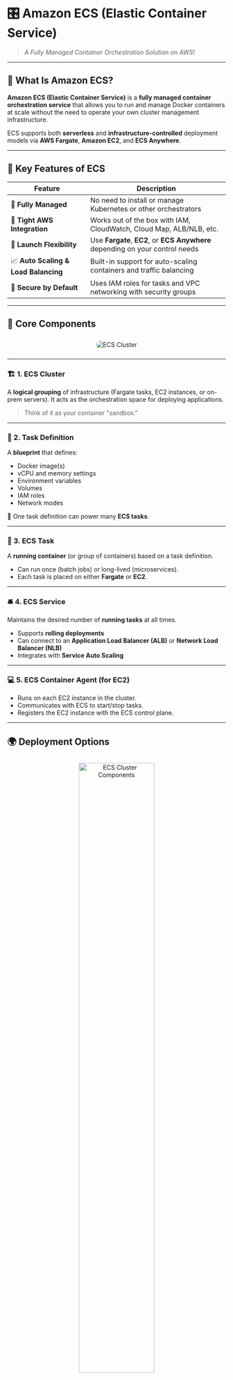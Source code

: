 # 🎛️ Amazon ECS (Elastic Container Service)

> _A Fully Managed Container Orchestration Solution on AWS!_

---

## 🧠 What Is Amazon ECS?

**Amazon ECS (Elastic Container Service)** is a **fully managed container orchestration service** that allows you to run and manage Docker containers at scale without the need to operate your own cluster management infrastructure.

ECS supports both **serverless** and **infrastructure-controlled** deployment models via **AWS Fargate**, **Amazon EC2**, and **ECS Anywhere**.

---

## 🌟 Key Features of ECS

| Feature                              | Description                                                                   |
| ------------------------------------ | ----------------------------------------------------------------------------- |
| 🚀 **Fully Managed**                 | No need to install or manage Kubernetes or other orchestrators                |
| 🔄 **Tight AWS Integration**         | Works out of the box with IAM, CloudWatch, Cloud Map, ALB/NLB, etc.           |
| 🧰 **Launch Flexibility**            | Use **Fargate**, **EC2**, or **ECS Anywhere** depending on your control needs |
| 📈 **Auto Scaling & Load Balancing** | Built-in support for auto-scaling containers and traffic balancing            |
| 🔐 **Secure by Default**             | Uses IAM roles for tasks and VPC networking with security groups              |

---

## 🧱 Core Components

<div style="text-align: center; padding: 10px">
  <img alt="ECS Cluster" src="images/ecs-cluster.png" style="border-radius: 10px"/>
</div>


---

### 🏗️ 1. **ECS Cluster**

A **logical grouping** of infrastructure (Fargate tasks, EC2 instances, or on-prem servers). It acts as the orchestration space for deploying applications.

> Think of it as your container "sandbox."

---

### 📘 2. **Task Definition**

A **blueprint** that defines:

- Docker image(s)
- vCPU and memory settings
- Environment variables
- Volumes
- IAM roles
- Network modes

🔁 One task definition can power many **ECS tasks**.

---

### 🚀 3. **ECS Task**

A **running container** (or group of containers) based on a task definition.

- Can run once (batch jobs) or long-lived (microservices).
- Each task is placed on either **Fargate** or **EC2**.

---

### 🛎️ 4. **ECS Service**

Maintains the desired number of **running tasks** at all times.

- Supports **rolling deployments**
- Can connect to an **Application Load Balancer (ALB)** or **Network Load Balancer (NLB)**
- Integrates with **Service Auto Scaling**

---

### 💻 5. **ECS Container Agent** (for EC2)

- Runs on each EC2 instance in the cluster.
- Communicates with ECS to start/stop tasks.
- Registers the EC2 instance with the ECS control plane.

---

## 🌍 Deployment Options

<div style="text-align: center; padding: 10px">
  <img alt="ECS Cluster Components" src="images/aws-orchestration-tools.png" style="border-radius: 10px; width: 60%"/>
</div>

---

### 1️⃣ **Fargate (Serverless)**

> Run containers without managing servers.

| Benefits                         |
| -------------------------------- |
| 🚫 No EC2 provisioning           |
| 🧮 Auto-scales CPU & memory      |
| 🔒 Network isolation via ENI     |
| 💡 Ideal for microservices, APIs |

```bash
LaunchType: FARGATE
```

---

### 2️⃣ **EC2 (Server-based)**

> Bring your own EC2 instances.

| Benefits                           |
| ---------------------------------- |
| 🧠 Full control over instances     |
| 🛠️ Custom agents, AMIs, volumes    |
| 💡 Ideal for persistent storage    |
| 💸 Lower cost for stable workloads |

```bash
LaunchType: EC2
```

---

### 3️⃣ **ECS Anywhere**

> Run ECS tasks **on-premises** or **other clouds**.

- Connect non-AWS infrastructure to ECS.
- Hybrid cloud ready.
- Requires installing the **ECS Anywhere agent**.

---

## 📦 Use Cases for Amazon ECS

| Scenario              | Why ECS?                                          |
| --------------------- | ------------------------------------------------- |
| 🧩 Microservices      | Isolated services with auto-scaling per component |
| 🧪 Batch Jobs         | One-off jobs like ETL, media encoding, etc.       |
| 🔁 CI/CD Pipelines    | Easy automation of deployment pipelines           |
| 🏢 Hybrid Deployments | ECS Anywhere for non-AWS workloads                |
| ⚙️ Backend APIs       | Scale containerized APIs with ALB/NLB integration |

---

## ⚖️ ECS vs. Lambda

| Feature                | Amazon ECS                           | AWS Lambda                             |
| ---------------------- | ------------------------------------ | -------------------------------------- |
| 🧠 **Execution Type**  | Long-running services / batch jobs   | Event-driven, short duration functions |
| 🔄 **Scaling Model**   | Task-level auto-scaling              | Invocation-based auto-scaling          |
| ⏱️ **Max Duration**    | Unlimited                            | 15 minutes (900 seconds)               |
| 🔧 **Infrastructure**  | Optional (Fargate or EC2)            | Fully managed (no infra control)       |
| 💸 **Cost Efficiency** | Better for steady loads              | Better for unpredictable, bursty loads |
| 🛠️ **Use Case Fit**    | Microservices, APIs, custom runtimes | Simple event handlers, cron jobs       |

---

## 🧠 Best Practices

- ✅ Use **Fargate** when you want simplicity
- ✅ Use **EC2** when you need fine-tuned control or custom software
- ✅ Use **Service Auto Scaling** + **CloudWatch Alarms**
- ✅ Use **ALB + ECS Service Discovery** for service-to-service communication
- ✅ Use **IAM roles for tasks** for secure permissions
- ✅ Enable **container insights** for metrics and logs

---

## 🛠️ Developer Experience

- ECS integrates with **AWS Copilot CLI** for simplified deployment
- Supports **Blue/Green deployments** with CodeDeploy
- Works with **ECR**, **CloudWatch**, **AWS Secrets Manager**, and **IAM Roles for Tasks**

---

## 📚 Official References

- 🔗 [ECS Developer Guide](https://docs.aws.amazon.com/AmazonECS/latest/developerguide/Welcome.html)
- 🔗 [ECS Fargate Launch Type](https://docs.aws.amazon.com/AmazonECS/latest/userguide/what-is-fargate.html)
- 🔗 [ECS Anywhere Guide](https://docs.aws.amazon.com/AmazonECS/latest/userguide/ecs-anywhere.html)
